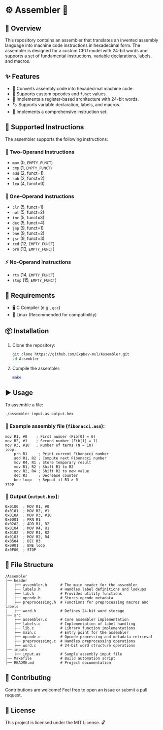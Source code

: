 # ⚙️ Assembler 🚀

## 📖 Overview
This repository contains an assembler that translates an invented assembly language into machine code instructions in hexadecimal form. The assembler is designed for a custom CPU model with 24-bit words and supports a set of fundamental instructions, variable declarations, labels, and macros.

## ✨ Features
- 🔄 Converts assembly code into hexadecimal machine code.
- 🎯 Supports custom opcodes and `funct` values.
- 💾 Implements a register-based architecture with 24-bit words.
- 🏷️ Supports variable declaration, labels, and macros.
- 📜 Implements a comprehensive instruction set.

## 🔢 Supported Instructions
The assembler supports the following instructions:

### 🔹 Two-Operand Instructions
- `mov` (0, `EMPTY_FUNCT`)
- `cmp` (1, `EMPTY_FUNCT`)
- `add` (2, funct=1)
- `sub` (2, funct=2)
- `lea` (4, funct=0)

### 🔸 One-Operand Instructions
- `clr` (5, funct=1)
- `not` (5, funct=2)
- `inc` (5, funct=3)
- `dec` (5, funct=4)
- `jmp` (9, funct=1)
- `bne` (9, funct=2)
- `jsr` (9, funct=3)
- `red` (12, `EMPTY_FUNCT`)
- `prn` (13, `EMPTY_FUNCT`)

### ⚡ No-Operand Instructions
- `rts` (14, `EMPTY_FUNCT`)
- `stop` (15, `EMPTY_FUNCT`)

## 🔧 Requirements
- 🖥️ C Compiler (e.g., `gcc`)
- 🐧 Linux (Recommended for compatibility)

## 📦 Installation
1. Clone the repository:
   ```sh
   git clone https://github.com/ExpDev-mul/Assembler.git
   cd Assembler
   ```
2. Compile the assembler:
   ```sh
   make
   ```

## ▶️ Usage
To assemble a file:
```sh
./assembler input.as output.hex
```

### 📝 Example assembly file (`fibonacci.asm`):
```
mov R1, #0    ; First number (Fib[0] = 0)
mov R2, #1    ; Second number (Fib[1] = 1)
mov R3, #10   ; Number of terms (N = 10)
loop:
    prn R1     ; Print current Fibonacci number
    add R1, R2 ; Compute next Fibonacci number
    mov R4, R1 ; Store temporary result
    mov R1, R2 ; Shift R1 to R2
    mov R2, R4 ; Shift R2 to new value
    dec R3     ; Decrease counter
    bne loop   ; Repeat if R3 > 0
stop
```

### 🏁 Output (`output.hex`):
```
0x0100  ; MOV R1, #0
0x0101  ; MOV R2, #1
0x010A  ; MOV R3, #10
0x0D01  ; PRN R1
0x0202  ; ADD R1, R2
0x0104  ; MOV R4, R1
0x0102  ; MOV R1, R2
0x0103  ; MOV R2, R4
0x0504  ; DEC R3
0x0901  ; BNE loop
0x0F00  ; STOP
```

## 📂 File Structure
```
/Assembler
│── header
│   ├── assembler.h      # The main header for the assembler
│   ├── labels.h         # Handles label definitions and lookups
│   ├── lib.h            # Provides utility functions
│   ├── opcode.h         # Stores opcode metadata
│   ├── preprocessing.h  # Functions for preprocessing macros and labels
│   ├── word.h           # Defines 24-bit word storage
│── src
│   ├── assembler.c      # Core assembler implementation
│   ├── labels.c         # Implementation of label handling
│   ├── lib.c            # Library function implementations
│   ├── main.c           # Entry point for the assembler
│   ├── opcode.c         # Opcode processing and metadata retrieval
│   ├── preprocessing.c  # Handles preprocessing operations
│   ├── word.c           # 24-bit word structure operations
│── inputs
│   ├── input.as         # Sample assembly input file
│── Makefile             # Build automation script
│── README.md            # Project documentation
```

## 🤝 Contributing
Contributions are welcome! Feel free to open an issue or submit a pull request.

## 📜 License
This project is licensed under the MIT License. 🔓

